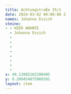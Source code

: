 ```yaml
---
title: Achtungstraße 35/1
date: 2024-03-02 00:00:00 Z
names: Johanna Essich
steine:
- - HIER WOHNTE
  - Johanna Essich
  - 
  - 
  - 
  - 
  - 
  - 
  - 
  - 
x: 49.13985162280405
y: 9.209454075960391
layout: item
---
```


